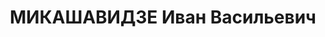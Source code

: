 ---
title: МИКАШАВИДЗЕ Иван Васильевич
description: "Род. в 1902, Цаленджихский район Чзарского района, с. Сачино, грузин.\
  \ Род занятий: до ареста - старший Инспектор НКФИН 'а (Народного комиссариата финансов)\
  \ Грузии. \n  Осужден Тройкой при НКВД ГССР 10.12.1937. Мера наказания: расстрел\
  \ с конфискацией личного имущества. Дата расстрела: 17.12.1937"
---